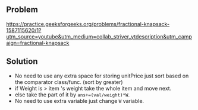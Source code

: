 ## Problem

https://practice.geeksforgeeks.org/problems/fractional-knapsack-1587115620/1?utm_source=youtube&utm_medium=collab_striver_ytdescription&utm_campaign=fractional-knapsack

## Solution

- No need to use any extra space for storing unitPrice just sort based on the comparator class/func. (sort by greater)
- if Weight is > item 's weight take the whole item and move next.
- else take the part of it by `ans+=(val/weight)*W`.
- No need to use extra variable just change `W` variable.
